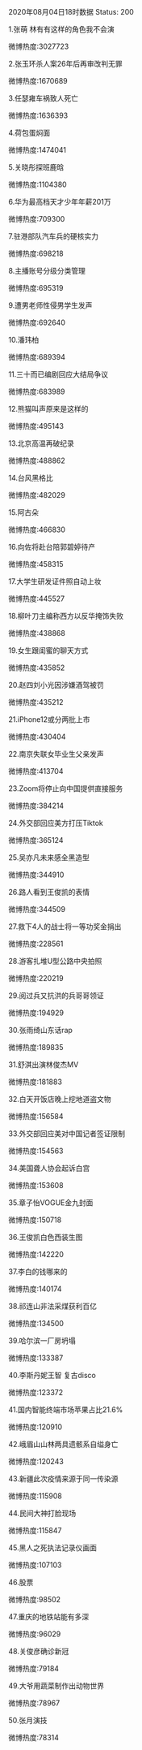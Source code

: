 2020年08月04日18时数据
Status: 200

1.张萌 林有有这样的角色我不会演

微博热度:3027723

2.张玉环杀人案26年后再审改判无罪

微博热度:1670689

3.任瑟雍车祸致人死亡

微博热度:1636393

4.荷包蛋焖面

微博热度:1474041

5.关晓彤探班鹿晗

微博热度:1104380

6.华为最高档天才少年年薪201万

微博热度:709300

7.驻港部队汽车兵的硬核实力

微博热度:698218

8.主播账号分级分类管理

微博热度:695319

9.遭男老师性侵男学生发声

微博热度:692640

10.潘玮柏

微博热度:689394

11.三十而已编剧回应大结局争议

微博热度:683989

12.熊猫叫声原来是这样的

微博热度:495143

13.北京高温再破纪录

微博热度:488862

14.台风黑格比

微博热度:482029

15.阿古朵

微博热度:466830

16.向佐将赴台陪郭碧婷待产

微博热度:458315

17.大学生研发证件照自动上妆

微博热度:445527

18.柳叶刀主编称西方以反华掩饰失败

微博热度:438868

19.女生跟闺蜜的聊天方式

微博热度:435852

20.赵四刘小光因涉嫌酒驾被罚

微博热度:435212

21.iPhone12或分两批上市

微博热度:430404

22.南京失联女毕业生父亲发声

微博热度:413704

23.Zoom将停止向中国提供直接服务

微博热度:384214

24.外交部回应美方打压Tiktok

微博热度:365124

25.吴亦凡未来感全黑造型

微博热度:344910

26.路人看到王俊凯的表情

微博热度:344509

27.救下4人的战士将一等功奖金捐出

微博热度:228561

28.游客扎堆U型公路中央拍照

微博热度:220219

29.阅过兵又抗洪的兵哥哥领证

微博热度:194929

30.张雨绮山东话rap

微博热度:189835

31.舒淇出演林俊杰MV

微博热度:181883

32.白天开饭店晚上挖地道盗文物

微博热度:156584

33.外交部回应美对中国记者签证限制

微博热度:154563

34.美国聋人协会起诉白宫

微博热度:153608

35.章子怡VOGUE金九封面

微博热度:150718

36.王俊凯白色西装生图

微博热度:142220

37.李白的钱哪来的

微博热度:140174

38.祁连山非法采煤获利百亿

微博热度:134500

39.哈尔滨一厂房坍塌

微博热度:133387

40.李斯丹妮王智 复古disco

微博热度:123372

41.国内智能终端市场苹果占比21.6%

微博热度:120910

42.峨眉山山林两具遗骸系自缢身亡

微博热度:120243

43.新疆此次疫情来源于同一传染源

微博热度:115908

44.民间大神打脸现场

微博热度:115847

45.黑人之死执法记录仪画面

微博热度:107103

46.股票

微博热度:98502

47.重庆的地铁站能有多深

微博热度:96029

48.关俊彦确诊新冠

微博热度:79184

49.大爷用蔬菜制作出动物世界

微博热度:78967

50.张月演技

微博热度:78314

